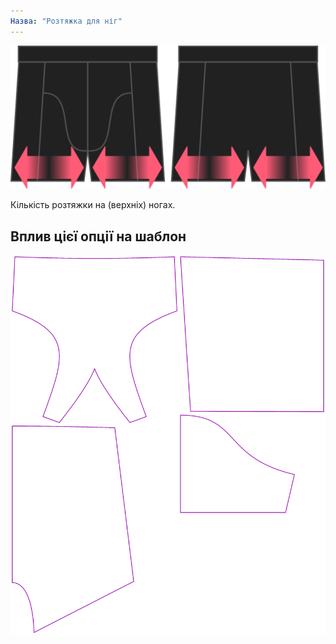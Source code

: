 ```yaml
---
Назва: "Розтяжка для ніг"
---
```


![Варіант розтяжки ніг на Брюсі](./legstretch.svg)

Кількість розтяжки на (верхніх) ногах.

## Вплив цієї опції на шаблон

![На цьому зображенні показано вплив цієї опції шляхом накладання декількох варіантів, які мають різне значення для цієї опції](bruce_legstretch_sample.svg "Вплив цієї опції на шаблон")
